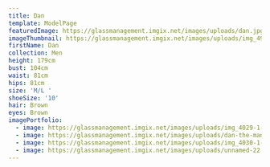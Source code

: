 ```yaml
---
title: Dan
template: ModelPage
featuredImage: https://glassmanagement.imgix.net/images/uploads/dan.jpg
imageThumbnail: https://glassmanagement.imgix.net/images/uploads/img_4976.jpg
firstName: Dan
collection: Men
height: 179cm
bust: 104cm
waist: 81cm
hips: 81cm
size: 'M/L '
shoeSize: '10'
hair: Brown
eyes: Brown
imagePortfolio:
  - image: https://glassmanagement.imgix.net/images/uploads/img_4029-1-.jpg
  - image: https://glassmanagement.imgix.net/images/uploads/dan-the-man.jpg
  - image: https://glassmanagement.imgix.net/images/uploads/img_4030-1-.jpg
  - image: https://glassmanagement.imgix.net/images/uploads/unnamed-22.jpg
---
```


